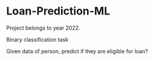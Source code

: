 # Loan-Prediction-ML

Project belongs to year 2022.

Binary classification task

Given data of person, predict if they are eligible for loan?


